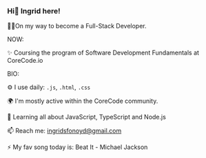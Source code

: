 ### Hi👋 Ingrid here!

👩‍💻On my way to become a Full-Stack Developer.

NOW:

✨ Coursing the program of Software Development Fundamentals at CoreCode.io


BIO:

⚙️ I use daily: ```.js```, ```.html```, ```.css```

🌍 I'm mostly active within the CoreCode community.

🌱 Learning all about JavaScript, TypeScript and Node.js

📫 Reach me: ingridsfonoyd@gmail.com

⚡️ My fav song today is: Beat It - Michael Jackson
